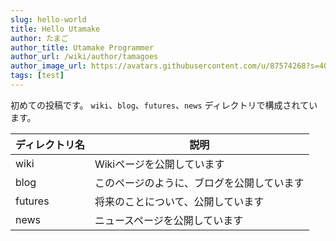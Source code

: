 ```yaml
---
slug: hello-world
title: Hello Utamake
author: たまご
author_title: Utamake Programmer
author_url: /wiki/author/tamagoes
author_image_url: https://avatars.githubusercontent.com/u/87574268?s=400&v=4
tags: [test]
---
```


初めての投稿です。
`wiki`、`blog`、`futures`、`news` ディレクトリで構成されています。

<!--truncate-->

| ディレクトリ名 | 説明 |
| ---- | ---- |
| wiki | Wikiページを公開しています |
| blog | このページのように、ブログを公開しています |
| futures | 将来のことについて、公開しています |
| news | ニュースページを公開しています |
